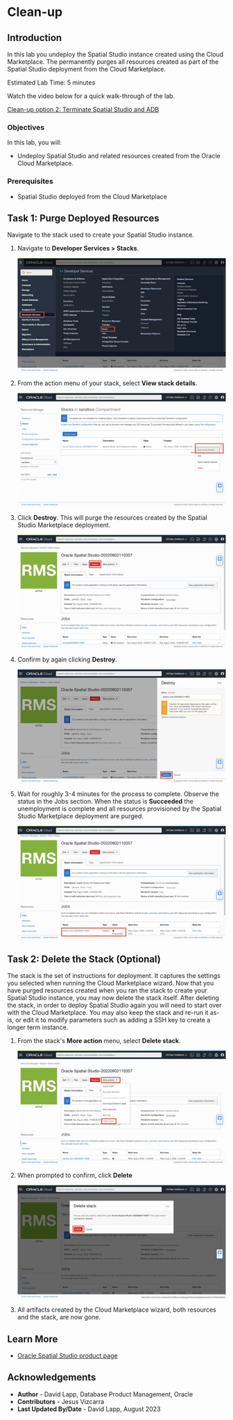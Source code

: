 # Clean-up

## Introduction

In this lab you undeploy the Spatial Studio instance created using the Cloud Marketplace. The permanently purges all resources created as part of the Spatial Studio deployment from the Cloud Marketplace.

Estimated Lab Time: 5 minutes

Watch the video below for a quick walk-through of the lab.

[Clean-up option 2: Terminate Spatial Studio and ADB](videohub:1_7rhuy59k)

### Objectives

In this lab, you will:

* Undeploy Spatial Studio and related resources created from the Oracle Cloud Marketplace.

### Prerequisites

* Spatial Studio deployed from the Cloud Marketplace

<!-- *This is the "fold" - below items are collapsed by default* -->

## Task 1: Purge Deployed Resources

Navigate to the stack used to create your Spatial Studio instance.

1. Navigate to **Developer Services > Stacks**.

   ![Navigate to Stacks in OCI Console](images/teardown-01.png)

2. From the action menu of your stack, select **View stack details**.

   ![Display stack details](images/teardown-02.png)

3. Click **Destroy**. This will purge the resources created by the Spatial Studio Marketplace deployment.

   ![Destroy stack](images/teardown-03.png)

4. Confirm by again clicking **Destroy**.

   ![Confirm destroying stack](images/teardown-04.png)

5. Wait for roughly 3-4 minutes for the process to complete. Observe the status in the Jobs section. When the status is **Succeeded** the unemployment is complete and all resources provisioned by the Spatial Studio Marketplace deployment are purged.

   ![Check destroy job](images/teardown-05.png)

## Task 2: Delete the Stack (Optional)

The stack is the set of instructions for deployment. It captures the settings you selected when running the Cloud Marketplace wizard. Now that you have purged resources created when you ran the stack to create your Spatial Studio instance, you may now delete the stack itself. After deleting the stack, in order to deploy Spatial Studio again you will need to start over with the Cloud Marketplace. You may also keep the stack and re-run it as-is, or edit it to modify parameters such as adding a SSH key to create a longer term instance.

1. From the stack's **More action** menu, select **Delete stack**.

   ![Select Delete stack](images/teardown-06.png)

2. When prompted to confirm, click **Delete**

   ![Confirm stack deletion](images/teardown-07.png)

3. All artifacts created by the Cloud Marketplace wizard, both resources and the stack, are now gone.

## Learn More

* [Oracle Spatial Studio product page](https://oracle.com/goto/spatial)

## Acknowledgements

* **Author** - David Lapp, Database Product Management, Oracle
* **Contributors** - Jesus Vizcarra
* **Last Updated By/Date** - David Lapp, August 2023
